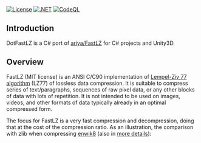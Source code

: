 [![License](https://img.shields.io/badge/License-MIT-blue.svg)](https://opensource.org/licenses/MIT)
[![.NET](https://github.com/ikpil/DotFastLZ/actions/workflows/dotnet.yml/badge.svg)](https://github.com/ikpil/DotFastLZ/actions/workflows/dotnet.yml)
[![CodeQL](https://github.com/ikpil/DotFastLZ/actions/workflows/github-code-scanning/codeql/badge.svg)](https://github.com/ikpil/DotFastLZ/actions/workflows/github-code-scanning/codeql)

## Introduction

DotFastLZ is a C# port of [ariya/FastLZ](https://github.com/ariya/FastLZ) for C# projects and Unity3D.

## Overview

FastLZ (MIT license) is an ANSI C/C90 implementation of [Lempel-Ziv 77 algorithm](https://en.wikipedia.org/wiki/LZ77_and_LZ78#LZ77) (LZ77) of lossless data compression. It is suitable to compress series of text/paragraphs, sequences of raw pixel data, or any other blocks of data with lots of repetition. It is not intended to be used on images, videos, and other formats of data typically already in an optimal compressed form.

The focus for FastLZ is a very fast compression and decompression, doing that at the cost of the compression ratio. As an illustration, the comparison with zlib when compressing [enwik8](http://www.mattmahoney.net/dc/textdata.html) (also in [more details](https://github.com/inikep/lzbench)):